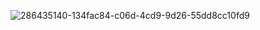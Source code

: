 ![286435140-134fac84-c06d-4cd9-9d26-55dd8cc10fd9](https://github.com/user-attachments/assets/0281a313-e443-4be8-8be1-1d477cf07490)
